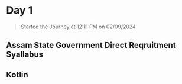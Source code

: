 # Day 1

> Started the Journey at 12:11 PM on 02/09/2024

## Assam State Government Direct Reqruitment Syallabus

## Kotlin
